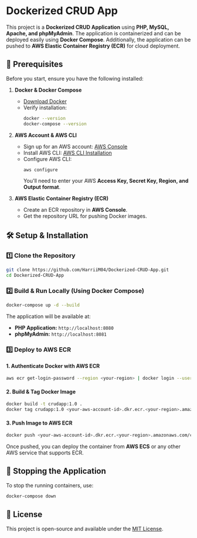 # Dockerized CRUD App

This project is a **Dockerized CRUD Application** using **PHP, MySQL, Apache, and phpMyAdmin**. The application is containerized and can be deployed easily using **Docker Compose**. Additionally, the application can be pushed to **AWS Elastic Container Registry (ECR)** for cloud deployment.

## 🚀 Prerequisites

Before you start, ensure you have the following installed:

1. **Docker & Docker Compose**
   - [Download Docker](https://www.docker.com/get-started)
   - Verify installation:
     ```sh
     docker --version
     docker-compose --version
     ```

2. **AWS Account & AWS CLI**
   - Sign up for an AWS account: [AWS Console](https://aws.amazon.com/)
   - Install AWS CLI: [AWS CLI Installation](https://aws.amazon.com/cli/)
   - Configure AWS CLI:
     ```sh
     aws configure
     ```
     You'll need to enter your AWS **Access Key, Secret Key, Region, and Output format**.

3. **AWS Elastic Container Registry (ECR)**
   - Create an ECR repository in **AWS Console**.
   - Get the repository URL for pushing Docker images.

## 🛠 Setup & Installation

### 1️⃣ Clone the Repository
```sh
git clone https://github.com/HarriiM04/Dockerized-CRUD-App.git
cd Dockerized-CRUD-App
```

### 2️⃣ Build & Run Locally (Using Docker Compose)
```sh
docker-compose up -d --build
```
The application will be available at:
- **PHP Application:** `http://localhost:8080`
- **phpMyAdmin:** `http://localhost:8081`

### 3️⃣ Deploy to AWS ECR

#### **1. Authenticate Docker with AWS ECR**
```sh
aws ecr get-login-password --region <your-region> | docker login --username AWS --password-stdin <your-aws-account-id>.dkr.ecr.<your-region>.amazonaws.com
```

#### **2. Build & Tag Docker Image**
```sh
docker build -t crudapp:1.0 .
docker tag crudapp:1.0 <your-aws-account-id>.dkr.ecr.<your-region>.amazonaws.com/crudapp:1.0
```

#### **3. Push Image to AWS ECR**
```sh
docker push <your-aws-account-id>.dkr.ecr.<your-region>.amazonaws.com/crudapp:1.0
```

Once pushed, you can deploy the container from **AWS ECS** or any other AWS service that supports ECR.

## 🛑 Stopping the Application
To stop the running containers, use:
```sh
docker-compose down
```

## 📜 License
This project is open-source and available under the [MIT License](LICENSE).


